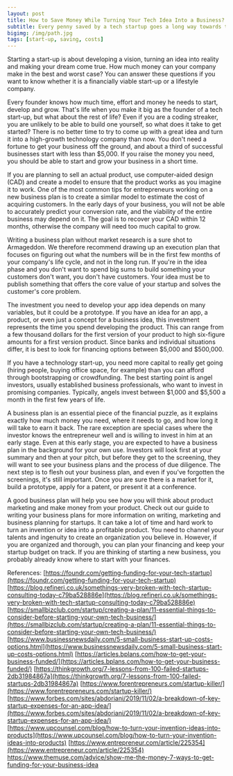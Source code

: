 ```yaml
---
layout: post
title: How to Save Money While Turning Your Tech Idea Into a Business?
subtitle: Every penny saved by a tech startup goes a long way towards their success
bigimg: /img/path.jpg
tags: [start-up, saving, costs]
---
```


Starting a start-up is about developing a vision, turning an idea into reality and making your dream come true. How much money can your company make in the best and worst case? You can answer these questions if you want to know whether it is a financially viable start-up or a lifestyle company.

Every founder knows how much time, effort and money he needs to start, develop and grow. That's life when you make it big as the founder of a tech start-up, but what about the rest of life? Even if you are a coding streaker, you are unlikely to be able to build one yourself, so what does it take to get started? There is no better time to try to come up with a great idea and turn it into a high-growth technology company than now. You don't need a fortune to get your business off the ground, and about a third of successful businesses start with less than $5,000. If you raise the money you need, you should be able to start and grow your business in a short time.

If you are planning to sell an actual product, use computer-aided design (CAD) and create a model to ensure that the product works as you imagine it to work. One of the most common tips for entrepreneurs working on a new business plan is to create a similar model to estimate the cost of acquiring customers. In the early days of your business, you will not be able to accurately predict your conversion rate, and the viability of the entire business may depend on it. The goal is to recover your CAD within 12 months, otherwise the company will need too much capital to grow. 

Writing a business plan without market research is a sure shot to Armageddon. We therefore recommend drawing up an execution plan that focuses on figuring out what the numbers will be in the first few months of your company's life cycle, and not in the long run. If you're in the idea phase and you don't want to spend big sums to build something your customers don't want, you don't have customers. Your idea must be to publish something that offers the core value of your startup and solves the customer's core problem. 

The investment you need to develop your app idea depends on many variables, but it could be a prototype. If you have an idea for an app, a product, or even just a concept for a business idea, this investment represents the time you spend developing the product. This can range from a few thousand dollars for the first version of your product to high six-figure amounts for a first version product. Since banks and individual situations differ, it is best to look for financing options between $5,000 and $500,000. 

If you have a technology start-up, you need more capital to really get going (hiring people, buying office space, for example) than you can afford through bootstrapping or crowdfunding. The best starting point is angel investors, usually established business professionals, who want to invest in promising companies. Typically, angels invest between $1,000 and $5,500 a month in the first few years of life. 

A business plan is an essential piece of the financial puzzle, as it explains exactly how much money you need, where it needs to go, and how long it will take to earn it back. The rare exception are special cases where the investor knows the entrepreneur well and is willing to invest in him at an early stage. Even at this early stage, you are expected to have a business plan in the background for your own use. Investors will look first at your summary and then at your pitch, but before they get to the screening, they will want to see your business plans and the process of due diligence. The next step is to flesh out your business plan, and even if you've forgotten the screenings, it's still important. Once you are sure there is a market for it, build a prototype, apply for a patent, or present it at a conference. 

A good business plan will help you see how you will think about product marketing and make money from your product. Check out our guide to writing your business plans for more information on writing, marketing and business planning for startups. It can take a lot of time and hard work to turn an invention or idea into a profitable product. You need to channel your talents and ingenuity to create an organization you believe in. However, if you are organized and thorough, you can plan your financing and keep your startup budget on track. If you are thinking of starting a new business, you probably already know where to start with your finances.

References:
[https://foundr.com/getting-funding-for-your-tech-startup](https://foundr.com/getting-funding-for-your-tech-startup)
[https://blog.refineri.co.uk/somethings-very-broken-with-tech-startup-consulting-today-c79ba528886e](https://blog.refineri.co.uk/somethings-very-broken-with-tech-startup-consulting-today-c79ba528886e)
[https://smallbizclub.com/startup/creating-a-plan/11-essential-things-to-consider-before-starting-your-own-tech-business/](https://smallbizclub.com/startup/creating-a-plan/11-essential-things-to-consider-before-starting-your-own-tech-business/)
[https://www.businessnewsdaily.com/5-small-business-start-up-costs-options.html](https://www.businessnewsdaily.com/5-small-business-start-up-costs-options.html)
[https://articles.bplans.com/how-to-get-your-business-funded/](https://articles.bplans.com/how-to-get-your-business-funded/)
[https://thinkgrowth.org/7-lessons-from-100-failed-startups-2db31984867a](https://thinkgrowth.org/7-lessons-from-100-failed-startups-2db31984867a)
[https://www.forentrepreneurs.com/startup-killer/](https://www.forentrepreneurs.com/startup-killer/)
[https://www.forbes.com/sites/abdoriani/2019/11/02/a-breakdown-of-key-startup-expenses-for-an-app-idea/](https://www.forbes.com/sites/abdoriani/2019/11/02/a-breakdown-of-key-startup-expenses-for-an-app-idea/)
[https://www.upcounsel.com/blog/how-to-turn-your-invention-ideas-into-products](https://www.upcounsel.com/blog/how-to-turn-your-invention-ideas-into-products)
[https://www.entrepreneur.com/article/225354](https://www.entrepreneur.com/article/225354)
[https://www.themuse.com/advice/show-me-the-money-7-ways-to-get-funding-for-your-business-idea ](https://www.themuse.com/advice/show-me-the-money-7-ways-to-get-funding-for-your-business-idea )
